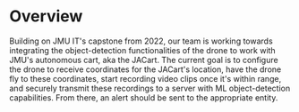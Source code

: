 # Overview
Building on JMU IT's capstone from 2022, our team is working towards integrating the object-detection functionalities of the drone to work with JMU's autonomous cart, aka the JACart. The current goal is to configure the drone to receive coordinates for the JACart's location, have the drone fly to these coordinates, start recording video clips once it's within range, and securely transmit these recordings to a server with ML object-detection capabilities. From there, an alert should be sent to the appropriate entity.
